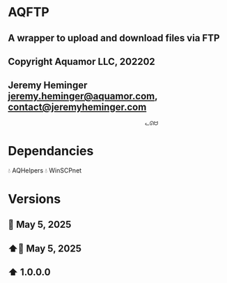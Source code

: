 # AQFTP
## A wrapper to upload and download files via FTP
## Copyright Aquamor LLC, 202202
## Jeremy Heminger <jeremy.heminger@aquamor.com>, <contact@jeremyheminger.com>

                                                ᓚᘏᗢ

# Dependancies
💧 AQHelpers
💧 WinSCPnet

# Versions

## 📅 May 5, 2025
## ⬆️📅 May 5, 2025
## ⬆️ 1.0.0.0
